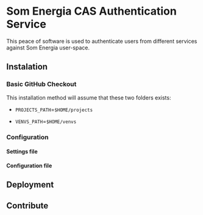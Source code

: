 # Som Energia CAS Authentication Service

This peace of software is used to authenticate users from different services against Som Energia user-space.

## Instalation

### Basic GitHub Checkout
This installation method will assume that these two folders exists:

  * `PROJECTS_PATH`=`$HOME/projects`

  * `VENVS_PATH`=`$HOME/venvs`

### Configuration

#### Settings file
#### Configuration file


## Deployment


## Contribute
